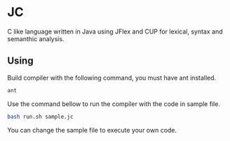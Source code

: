# JC

C like language written in Java using JFlex and CUP for lexical, syntax and 
semanthic analysis.

## Using

Build compiler with the following command, you must have ant installed.

```bash
ant
```

Use the command bellow to run the compiler with the code in sample file.

```bash
bash run.sh sample.jc
```

You can change the sample file to execute your own code.